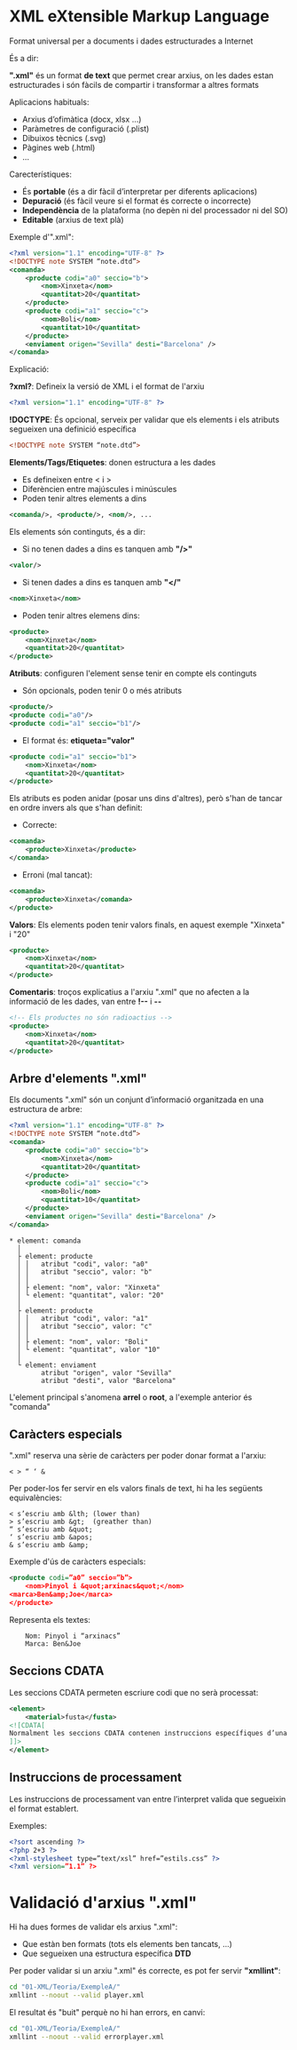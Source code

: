 # XML eXtensible Markup Language

Format universal per a documents i dades estructurades a Internet

És a dir:

**".xml"** és un format **de text** que permet crear arxius, on les dades estan estructurades i són fàcils de compartir i transformar a altres formats

Aplicacions habituals:

- Arxius d’ofimàtica (docx, xlsx …)
- Paràmetres de configuració (.plist)
- Dibuixos tècnics (.svg)
- Pàgines web (.html)
- …

Carecterístiques:

- És **portable** (és a dir fàcil d’interpretar per diferents aplicacions)
- **Depuració** (és fàcil veure si el format és correcte o incorrecte)
- **Independència** de la plataforma (no depèn ni del processador ni del SO)
- **Editable** (arxius de text plà)

Exemple d'".xml":

```xml
<?xml version="1.1" encoding="UTF-8" ?>
<!DOCTYPE note SYSTEM “note.dtd”>
<comanda>
	<producte codi="a0" seccio="b">
		<nom>Xinxeta</nom>
		<quantitat>20</quantitat>
	</producte>
	<producte codi="a1" seccio="c">
		<nom>Boli</nom>
		<quantitat>10</quantitat>
	</producte>
	<enviament origen="Sevilla" desti="Barcelona" />
</comanda>
```

Explicació:

**?xml?**: Defineix la versió de XML i el format de l'arxiu
```xml
<?xml version="1.1" encoding="UTF-8" ?>
```

**!DOCTYPE**: És opcional, serveix per validar que els elements i els atributs segueixen una definició específica
```xml
<!DOCTYPE note SYSTEM “note.dtd”>
```

**Elements/Tags/Etiquetes**: donen estructura a les dades

- Es defineixen entre < i >
- Diferèncien entre majúscules i minúscules
- Poden tenir altres elements a dins

```xml
<comanda/>, <producte/>, <nom/>, ...
```

Els elements són continguts, és a dir:

- Si no tenen dades a dins es tanquen amb **"/>"**

```xml
<valor/>
```

- Si tenen dades a dins es tanquen amb **"</"**

```xml
<nom>Xinxeta</nom>
```

- Poden tenir altres elemens dins:

```xml
<producte>
	<nom>Xinxeta</nom>
	<quantitat>20</quantitat>
</producte>
```

**Atributs**: configuren l'element sense tenir en compte els continguts

- Són opcionals, poden tenir 0 o més atributs

```xml
<producte/>
<producte codi="a0"/>
<producte codi="a1" seccio="b1"/>
```

- El format és: **etiqueta="valor"**

```xml
<producte codi="a1" seccio="b1">
	<nom>Xinxeta</nom>
	<quantitat>20</quantitat>
</producte>
```

Els atributs es poden anidar (posar uns dins d'altres), però s'han de tancar en ordre invers als que s'han definit:

- Correcte:

```xml
<comanda>
	<producte>Xinxeta</producte>
</comanda>
```

- Erroni (mal tancat):

```xml
<comanda>
	<producte>Xinxeta</comanda>
</producte>
```

**Valors**: Els elements poden tenir valors finals, en aquest exemple "Xinxeta" i "20"

```xml
<producte>
	<nom>Xinxeta</nom>
	<quantitat>20</quantitat>
</producte>
```

**Comentaris**: troços explicatius a l'arxiu ".xml" que no afecten a la informació de les dades, van entre **!--** i **--**

```xml
<!-- Els productes no són radioactius -->
<producte>
	<nom>Xinxeta</nom>
	<quantitat>20</quantitat>
</producte>
```

## Arbre d'elements ".xml"

Els documents ".xml" són un conjunt d’informació organitzada en una estructura de arbre:

```xml
<?xml version="1.1" encoding="UTF-8" ?>
<!DOCTYPE note SYSTEM “note.dtd”>
<comanda>
	<producte codi="a0" seccio="b">
		<nom>Xinxeta</nom>
		<quantitat>20</quantitat>
	</producte>
	<producte codi="a1" seccio="c">
		<nom>Boli</nom>
		<quantitat>10</quantitat>
	</producte>
	<enviament origen="Sevilla" desti="Barcelona" />
</comanda>
```

```text
* element: comanda
  │
  ├ element: producte
  │ │   atribut "codi", valor: "a0"
  │ │   atribut "seccio", valor: "b"
  │ │
  │ ├ element: "nom", valor: "Xinxeta"
  │ └ element: "quantitat", valor: "20"
  │
  ├ element: producte
  │ │   atribut "codi", valor: "a1"
  │ │   atribut "seccio", valor: "c"
  │ │
  │ ├ element: "nom", valor: "Boli"
  │ └ element: "quantitat", valor "10"
  │
  └ element: enviament
        atribut "origen", valor "Sevilla"
        atribut "desti", valor "Barcelona"
```

L'element principal s'anomena **arrel** o **root**, a l'exemple anterior és "comanda"

## Caràcters especials

".xml" reserva una sèrie de caràcters per poder donar format a l'arxiu:

```text
< > “ ‘ &
```

Per poder-los fer servir en els valors finals de text, hi ha les següents equivalències:

```text
< s’escriu amb &lth; (lower than)
> s’escriu amb &gt;  (greather than)
“ s’escriu amb &quot;
‘ s’escriu amb &apos;
& s’escriu amb &amp;
```

Exemple d'ús de caràcters especials:

```xml
<producte codi=”a0” seccio=”b”>
	<nom>Pinyol i &quot;arxinacs&quot;</nom>
<marca>Ben&amp;Joe</marca>
</producte>
```

Representa els textes:

```text
	Nom: Pinyol i “arxinacs”
	Marca: Ben&Joe
```

## Seccions CDATA

Les seccions CDATA permeten escriure codi que no serà processat:

```xml
<element>
	<material>fusta</fusta>
<![CDATA[
Normalment les seccions CDATA contenen instruccions específiques d’una aplicació, però que els intèrprets de ".xml" ignoren completament
]]>
</element>
```

## Instruccions de processament

Les instruccions de processament van entre <? i ?> l’interpret valida que segueixin el format establert. 

Exemples:

```xml
<?sort ascending ?>
<?php 2+3 ?>
<?xml-stylesheet type=”text/xsl” href=”estils.css” ?>
<?xml version=”1.1” ?>
```

# Validació d'arxius ".xml"

Hi ha dues formes de validar els arxius ".xml":

- Que estàn ben formats (tots els elements ben tancats, ...)
- Que segueixen una estructura específica **DTD**

Per poder validar si un arxiu ".xml" és correcte, es pot fer servir **"xmllint"**:

```bash
cd "01-XML/Teoria/ExempleA/"
xmllint --noout --valid player.xml
```

El resultat és "buit" perquè no hi han errors, en canvi:

```bash
cd "01-XML/Teoria/ExempleA/"
xmllint --noout --valid errorplayer.xml
```